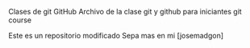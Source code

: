 Clases de git
GitHub
Archivo de la clase git y github para iniciantes
git course

Este es un repositorio modificado
Sepa mas en mi [josemadgon]
